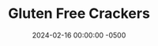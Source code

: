 ---
layout: post
title:  "Gluten Free Crackers"
date:   2024-02-16 00:00:00 -0500
categories: 
- Recipes
- Finger Foods
permalink: /recipes/gf-crackers
image: /assets/Food/Finger Food/Crackers/cracker-cover.jpg
ing: cracker-ing
facts: cracker-facts
Prep: 15
Rest: 
Cook: 20
Source1: https://www.youtube.com/watch?v=SUiHRrhQLVs
Source2: 
Description: These healthy oat flour crackers are gluten free, and somewhat reminiscent of a graham cracker. They're made with only a little amount of fat and sugar, and go great with anything savory or sweet. If you wanted to use them for s'mores, simply just cut them into bigger pieces
Instructions: 
- In a large glass bowl, melt the peanut butter. Add all ingredients to a bowl and mix with a wooden spoon. Gently knead a few times<br><br>
- <center><img src="/assets/Food/Finger Food/Crackers/cracker-1.jpg" alt="" class="instruction-image"></center><br>

- Roll between 2 sheets of parchment paper. Cut into cracker shape using a pizza cutter<br><br>
- <center><img src="/assets/Food/Finger Food/Crackers/cracker-2.jpg" alt="" class="instruction-image"></center><br>

- Bake at 350F for 20 minutes
---